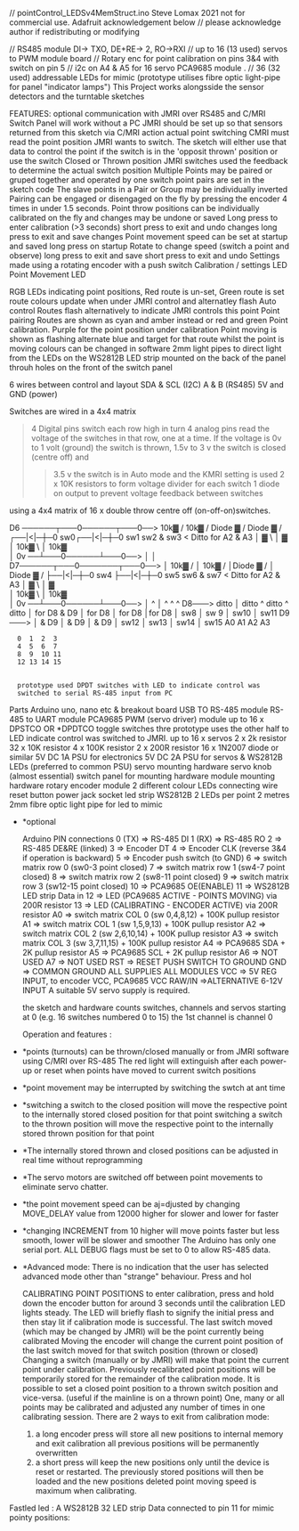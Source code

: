 // pointControl_LEDSv4MemStruct.ino Steve Lomax 2021 not for commercial use. Adafruit acknowledgement below
// please acknowledge author if redistributing or modifying

// RS485 module DI-> TXO, DE+RE-> 2, RO->RXI
// up to 16 (13 used) servos to PWM module  board
// Rotary enc for point calibration on pins 3&4 with switch on pin 5
// i2c on A4 & A5 for 16 servo  PCA9685  module .
// 36 (32 used) addressable LEDs for mimic (prototype utilises fibre optic light-pipe for panel "indicator lamps")
This Project works alongsside the sensor detectors  and the turntable sketches

FEATURES:
optional communication with JMRI over RS485 and C/MRI Switch Panel will work without a PC
  JMRI should be set up so that sensors returned from this sketch via C/MRI action actual point switching
  CMRI must read the point position JMRI wants to switch. The sketch will elther use that data to control 
  the point if the switch is in the 'opposit thrown' position or use the switch Closed or Thrown position
  JMRI switches used the feedback to determine the actual switch position
Multiple Points may be paired or gruped together and operated by one switch
  point pairs are set in the sketch code
  The slave points in a Pair or Group may be individually inverted 
  Pairing can be engaged or disengaged on the fly by pressing the encoder 4 times in under 1.5 seconds.
Point throw positions can be individually calibrated on the fly and changes may be undone or saved
  Long press to enter calibration (>3 seconds)
  short press to exit and undo changes
  long press to exit and save changes
Point movement speed can be set at startup and saved
  long press on startup 
  Rotate to change speed (switch a point and observe)
  long press to exit and save
  short press to exit and undo
Settings made using a rotating encoder with a push switch
Calibration / settings LED
Point Movement LED

RGB LEDs indicating 
  point positions, Red route is un-set, Green route is set
  route colours update when under JMRI control and alternatley flash
  Auto control  Routes flash alternatively to indicate JMRI controls this point
  Point pairing Routes are shown as cyan and amber instead or red and green
  Point calibration. Purple for the point position under calibration
  Point moving is shown as flashing alternate blue and target for that route  whilst the point is moving
  colours can be changed in software
  2mm light pipes to direct light from the LEDs on the WS2812B LED strip mounted on the back of the panel throuh holes on the front of the switch panel
  
  

6 wires between control and layout 
  SDA & SCL (I2C)
  A & B (RS485)
  5V and GND (power) 
  
Switches are wired in a 4x4 matrix 
>  4 Digital pins switch each row high in turn
>  4 analog pins read the voltage of the switches in that row, one at a time.
>  If the voltage is 0v to 1 volt (ground) the switch is thrown, 
>  1.5v to 3 v the switch is closed (centre off) and 
> > 3.5 v the switch is in Auto mode and the KMRI setting is used
>  2 x 10K resistors to form voltage divider for each switch
> 1 diode on output to prevent voltage feedback between switches

  







   using a 4x4 matrix of 16 x double throw centre off (on-off-on)switches.

   D6 ──────┬───0──────┬───0──>
            10k▓    /        10k▓    /
        Diode  ▓   /     Diode  ▓   /
      ┌──|<|─┼─0 sw0┌──|<|─┼─0 sw1      sw2 & sw3 < Ditto for A2 & A3
      │        ▓   \   │       ▓   \
      │     10k▓    \  │    10k▓    \
      │  0v ──┴───0──────┴───0──>
      │                 │
   D7──────┬───0───────┬───0──>
      │    10k▓    /   │     10k▓    /
      │Diode  ▓   /    │ Diode  ▓   /
      ├──|<|─┼─0 sw4 ├──|<|─┼─0 sw5     sw6 & sw7 < Ditto for A2 & A3
      │        ▓   \   │        ▓   \
      │     10k▓    \  │     10k▓    \
      │  0v ──┴───0──────┴───0──>
      │        ^        │       ^                 ^                  ^
   D8───>  ditto       │     ditto         ^   ditto          ^   ditto
      │   for D8 & D9   │   for D8          │  for D8         │for D8
      │  sw8            │      sw 9         │    sw10         │  sw11
   D9 ───>             │      & D9         │    & D9         │  & D9
      │  sw12           │      sw13         │    sw14         │  sw15
      A0                A1                   A2                A3

      0  1  2  3
      4  5  6  7
      8  9  10 11
      12 13 14 15


      prototype used DPDT switches with LED to indicate control was
      switched to serial RS-485 input from PC
   Parts
   Arduino uno, nano etc &  breakout board
   USB TO  RS-485 module
   RS-485 to UART module
   PCA9685  PWM (servo driver) module
   up to 16 x DPSTCO OR *DPDTCO toggle switches thre prototype uses the other half to LED indicate control was switched to JMRI.
   up to 16 x servos
   2 x 2k resistor
   32 x 10K resistor
   4 x 100K resistor
   2 x 200R resistor
   16 x 1N2007 diode or similar
    5V DC 1A PSU for electronics
   5V DC 2A PSU for servos & WS2812B LEDs (preferred to common PSU)
   servo mounting hardware
   servo knob (almost essential)
   switch panel for mounting hardware
   module mounting hardware
   rotary encoder module
   2 different colour LEDs
   connecting wire
   reset button
    power jack socket
    led strip WS2812B 2 LEDs per point
    2 metres 2mm fibre optic light pipe for led to mimic
 * *optional

    Arduino PIN connections
    0 (TX) => RS-485 DI
    1 (RX) => RS-485 RO
    2 => RS-485 DE&RE (linked)
    3 => Encoder DT
    4 => Encoder CLK (reverse 3&4 if operation is backward)
    5 => Encoder push switch (to GND)
    6 => switch matrix row 0 (sw0-3 point closed)
    7 => switch matrix row 1 (sw4-7 point closed)
    8 => switch matrix row 2 (sw8-11 point closed)
    9 => switch matrix row 3 (sw12-15 point closed)
    10 => PCA9685 OE(ENABLE)
    11 => WS2812B LED strip Data in
    12 => LED (PCA9685 ACTIVE - POINTS MOVING) via 200R resistor
    13 => LED (CALIBRATING - ENCODER ACTIVE) via 200R resistor
    A0 => switch matrix COL 0 (sw 0,4,8,12) + 100K pullup resistor
    A1 => switch matrix COL 1 (sw 1,5,9,13) + 100K pullup resistor
    A2 => switch matrix COL 2 (sw 2,6,10,14) + 100K pullup resistor
    A3 => switch matrix COL 3 (sw 3,7,11,15) + 100K pullup resistor
    A4 => PCA9685 SDA + 2K pullup resistor
    A5 => PCA9685 SCL + 2K pullup resistor
    A6 => NOT USED
    A7 => NOT USED
    RST => RESET PUSH SWITCH TO GROUND
    GND => COMMON GROUND ALL SUPPLIES ALL MODULES
    VCC => 5V REG INPUT, to encoder VCC, PCA9685 VCC
    RAW/IN =>ALTERNATIVE 6-12V INPUT
    A suitable 5V servo supply is required.


    the sketch and hardware counts switches, channels and servos starting at 0
    (e.g. 16 switches numbered 0 to 15) the 1st channel is channel 0

   Operation and features :
 * *points (turnouts) can be thrown/closed manually or from JMRI software using C/MRI over RS-485
   The red light will extinguish after each power-up or reset when points have moved to
      current switch positions
 * *point movement may be interrupted by switching the swtch at ant time
 * *switching a switch to the closed position will move the respective point to the
       internally stored closed position for that point
   switching a switch to the thrown position will move the respective point to the
      internally stored thrown position for that point
 * *The internally stored thrown and closed positions can be adjusted in real time without reprogramming
 * *The servo motors are switched off between point movements to eliminate servo chatter.
 * *the point movement speed can be aj=djusted by changing MOVE_DELAY value from 12000 higher for slower and lower for faster
 * *changing INCREMENT from 10 higher will move points faster but less smooth, lower will be slower and smoother
   The Arduino has only one serial port. ALL DEBUG flags must be set to 0 to allow RS-485 data.
 * *Advanced mode: There is no indication that the user has selected advanced mode other than "strange" behaviour. Press and hol

   CALIBRATING POINT POSITIONS
   to enter calibration, press and hold down the encoder button for around 3 seconds until the
      calibration LED lights steady.
   The LED will briefly flash to signify the initial press and then stay lit if calibration mode is successful.
   The last switch moved (which may be changed by JMRI) will be the point currently being calibrated
   Moving the encoder will change the current point position of the last switch moved for that switch position (thrown or closed)
   Changing a switch (manually or by JMRI) will make that point the current point under calibration.
   Previously recalibrated point positions will be temporarily stored for the remainder of the calibration mode.
   It is possible to set a closed point position to a thrown switch position and vice-versa.
      (useful if the mainline is on a thrown point)
   One, many or all points may be calibrated and adjusted any number of times in one calibrating session.
   There are 2 ways to exit from calibration mode:
    1) a long encoder press will store all new positions to internal memory and exit calibration all previous positions will be permanently overwritten
    2) a short press will keep the new positions only until the device is reset or restarted. The previously stored positions will then be loaded and the new positions deleted
   point moving speed is maximum when calibrating.

  Fastled led :  A WS2812B 32 LED strip Data connected to pin 11 for mimic pointy positions:
  

